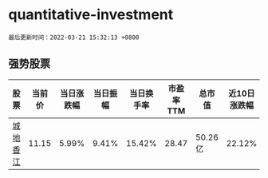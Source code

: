# quantitative-investment

`最后更新时间：2022-03-21 15:32:13 +0800`

## 强势股票

|股票|当前价|当日涨跌幅|当日振幅|当日换手率|市盈率TTM|总市值|近10日涨跌幅|
|----|----|----|----|----|----|----|----|
|[城地香江](https://xueqiu.com/S/SH603887)|11.15|5.99%|9.41%|15.42%|28.47|50.26亿|22.12%|
